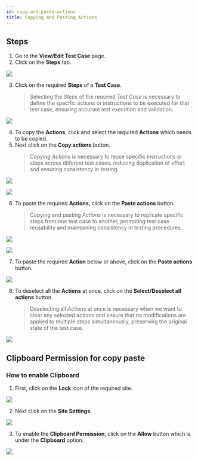 ```yaml
---
id: copy-and-paste-actions
title: Copying and Pasting Actions
---
```


## Steps

1. Go to the **View/Edit Test Case** page.
2. Click on the **Steps** tab.

![](/img/how-tos/how-to-copy-and-paste-actions/view-steps.png)

3. Click on the required **Steps** of a **Test Case**.
   > Selecting the *Steps* of the required *Test Case* is necessary to define the specific actions or instructions to be executed for that test case, ensuring accurate test execution and validation.

![](/img/how-tos/how-to-copy-and-paste-actions/test-step.png)

4. To copy the **Actions**, click and select the required **Actions** which needs to be copied.
5. Next click on the **Copy actions** button.  
   > Copying *Actions* is necessary to reuse specific instructions or steps across different test cases, reducing duplication of effort and ensuring consistency in testing.

![](/img/how-tos/how-to-copy-and-paste-actions/select-actions.png)

![](/img/how-tos/how-to-copy-and-paste-actions/copy-actions.png)

6. To paste the required **Actions**, click on the **Paste actions** button.
   > Copying and pasting *Actions* is necessary to replicate specific steps from one test case to another, promoting test case reusability and maintaining consistency in testing procedures.

![](/img/how-tos/how-to-copy-and-paste-actions/paste-actions.png)

![](/img/how-tos/how-to-copy-and-paste-actions/pasted-actions.png)

7. To paste the required **Action** below or above, click on the **Paste actions** button.

![](/img/how-tos/how-to-copy-and-paste-actions/paste-below.png)

8. To deselect all the **Actions** at once, click on the **Select/Deselect all actions** button.
   > Deselecting all *Actions* at once is necessary when we want to clear any selected actions and ensure that no modifications are applied to multiple steps simultaneously, preserving the original state of the test case.

![](/img/how-tos/how-to-copy-and-paste-actions/deselect-actions.png)


## Clipboard Permission for copy paste

### How to enable Clipboard

1. First, click on the **Lock** icon of the required site.

![](/img/how-tos/how-to-copy-and-paste-actions/lock-icon.png)

2. Next click on the **Site Settings**.

![](/img/how-tos/how-to-copy-and-paste-actions/site-settings.png)

3. To enable the **Clipboard Permission**, click on the **Allow** button which is under the **Clipboard** option.

![](/img/how-tos/how-to-copy-and-paste-actions/clipboard-allow.png)